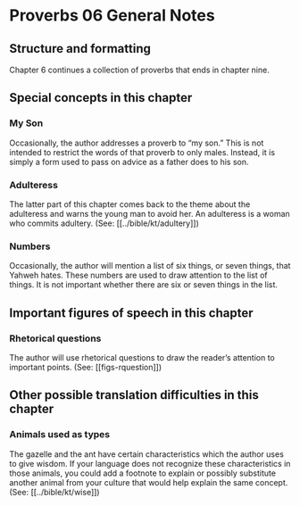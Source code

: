# Proverbs 06 General Notes
## Structure and formatting

Chapter 6 continues a collection of proverbs that ends in chapter nine.

## Special concepts in this chapter

### My Son

Occasionally, the author addresses a proverb to “my son.” This is not intended to restrict the words of that proverb to only males. Instead, it is simply a form used to pass on advice as a father does to his son.

### Adulteress

The latter part of this chapter comes back to the theme about the adulteress and warns the young man to avoid her. An adulteress is a woman who commits adultery. (See: [[../bible/kt/adultery]])

### Numbers

Occasionally, the author will mention a list of six things, or seven things, that Yahweh hates. These numbers are used to draw attention to the list of things. It is not important whether there are six or seven things in the list.

## Important figures of speech in this chapter

### Rhetorical questions

The author will use rhetorical questions to draw the reader’s attention to important points. (See: [[figs-rquestion]])

## Other possible translation difficulties in this chapter

### Animals used as types

The gazelle and the ant have certain characteristics which the author uses to give wisdom. If your language does not recognize these characteristics in those animals, you could add a footnote to explain or possibly substitute another animal from your culture that would help explain the same concept. (See: [[../bible/kt/wise]])